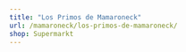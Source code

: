 ```yaml
---
title: "Los Primos de Mamaroneck"
url: /mamaroneck/los-primos-de-mamaroneck/
shop: Supermarkt
---
```

